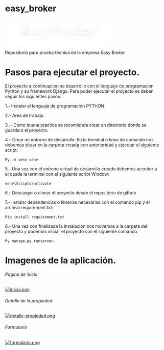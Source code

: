 # easy_broker

![Easy Broker](https://github.com/Sergio-Basaure/easy_broker/blob/master/propertie/static/images/logo.png)

Repositorio para prueba técnica de la empresa Easy Broker

# Pasos para ejecutar el proyecto.

El proyecto a continuación se desarrollo con el lenguaje de programación Python y su framework Django.
Para poder ejecutar el proyecto se deben seguir los siguientes pasos:

1.- Instalar el lenguaje de programación PYTHON

2.- Área de trabajo:

3 .- Como buena practica se recomienda crear un directorio donde se guardara el proyecto.

4.- Crear un entorno de desarrollo: En la terminal o línea de comando nos debemos situar en la carpeta creada con anterioridad y ejecutar el siguiente script:

	Py -m venv venv

5.- Una vez con el entrono virtual de desarrollo creado debemos acceder a el desde la terminal con el siguiente script
Window:

	venv\Scripts\activate

6.- Descargar o clonar el proyecto desde el repositorio de github

7.- Instalar dependencias o librerías necesarias con el comando pip y el archivo requirement.txt:

	Pip install requirement.txt

8.- Una vez con finalizada la instalación nos movemos a la carpeta del proyecto y podemos iniciar el proyecto con el siguiente comando:

	Py manage.py runserver.

# Imagenes de la aplicación.

###### Pagina de inicio
[![inicio.png](https://i.postimg.cc/J7ZCvqbk/inicio.png)](https://postimg.cc/3W8qD2f8)

###### Detalle de la propiedad
[![detalle-propiedad.png](https://i.postimg.cc/T3HspLVx/detalle-propiedad.png)](https://postimg.cc/68ncPQbb)

###### Formulario
[![formulario.png](https://i.postimg.cc/zfsPFs2P/formulario.png)](https://postimg.cc/mcSwb5sQ)

